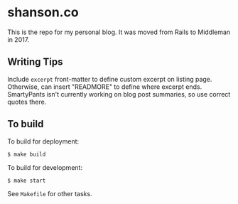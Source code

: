 # shanson.co

This is the repo for my personal blog. It was moved from Rails to Middleman in 2017.

## Writing Tips

Include `excerpt` front-matter to define custom excerpt on listing page. Otherwise, can insert "READMORE" to define where excerpt ends. SmartyPants isn't currently working on blog post summaries, so use correct quotes there.

## To build

To build for deployment:

```
$ make build
```

To build for development:

```
$ make start
```

See `Makefile` for other tasks.